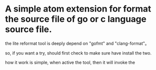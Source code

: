 # A simple atom extension for format the source file of go or c language source file.

the lite reformat tool is deeply depend on "gofmt" and "clang-format"。

so, if you want a try, should first check to make sure have install the two.

how it work is simple, when active the tool, then it will invoke the
